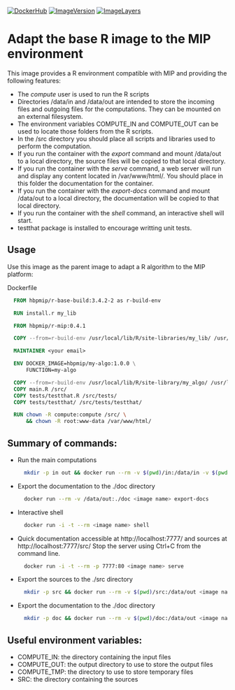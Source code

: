 [![DockerHub](https://img.shields.io/badge/docker-hbpmip%r--mip-008bb8.svg)](https://hub.docker.com/r/hbpmip/r-mip/) [![ImageVersion](https://images.microbadger.com/badges/version/hbpmip/r-mip.svg)](https://hub.docker.com/r/hbpmip/r-mip/tags "hbpmip/r-mip image tags") [![ImageLayers](https://images.microbadger.com/badges/image/hbpmip/r-mip.svg)](https://microbadger.com/#/images/hbpmip/r-mip "hbpmip/r-mip on microbadger")

# Adapt the base R image to the MIP environment

This image provides a R environment compatible with MIP and providing the following features:

* The *compute* user is used to run the R scripts
* Directories /data/in and /data/out are intended to store the incoming files
  and outgoing files for the computations. They can be mounted on an external filesystem.
* The environment variables COMPUTE_IN and COMPUTE_OUT can be used to locate those folders from the R scripts.
* In the /src directory you should place all scripts and libraries used to perform the computation.
* If you run the container with the *export* command and mount /data/out to a local directory,
  the source files will be copied to that local directory.
* If you run the container with the *serve* command, a web server will run and display any content located in /var/www/html/.
  You should place in this folder the documentation for the container.
* If you run the container with the *export-docs* command and mount /data/out to a local directory,
  the documentation will be copied to that local directory.
* If you run the container with the *shell* command, an interactive shell will start.
* testthat package is installed to encourage writting unit tests.

## Usage

Use this image as the parent image to adapt a R algorithm to the MIP platform:

Dockerfile
```dockerfile
  FROM hbpmip/r-base-build:3.4.2-2 as r-build-env

  RUN install.r my_lib

  FROM hbpmip/r-mip:0.4.1

  COPY --from=r-build-env /usr/local/lib/R/site-libraries/my_lib/ /usr/local/lib/R/site-libraries/my_lib/

  MAINTAINER <your email>

  ENV DOCKER_IMAGE=hbpmip/my-algo:1.0.0 \
      FUNCTION=my-algo

  COPY --from=r-build-env /usr/local/lib/R/site-library/my_algo/ /usr/local/lib/R/site-library/my_algo/
  COPY main.R /src/
  COPY tests/testthat.R /src/tests/
  COPY tests/testthat/ /src/tests/testthat/

  RUN chown -R compute:compute /src/ \
      && chown -R root:www-data /var/www/html/
```

## Summary of commands:

* Run the main computations

  ```sh
    mkdir -p in out && docker run --rm -v $(pwd)/in:/data/in -v $(pwd)/out:/data/out <image name> compute
  ````

* Export the documentation to the ./doc directory

  ```sh
    docker run --rm -v /data/out:./doc <image name> export-docs
  ```

* Interactive shell

  ```sh
    docker run -i -t --rm <image name> shell
  ```

* Quick documentation accessible at http://localhost:7777/ and sources at http://localhost:7777/src/
  Stop the server using Ctrl+C from the command line.

  ```sh
    docker run -i -t --rm -p 7777:80 <image name> serve
  ```

* Export the sources to the ./src directory

  ```sh
    mkdir -p src && docker run --rm -v $(pwd)/src:/data/out <image name> export
  ```

* Export the documentation to the ./doc directory

  ```sh
    mkdir -p doc && docker run --rm -v $(pwd)/doc:/data/out <image name> export-docs
  ```

## Useful environment variables:

* COMPUTE_IN: the directory containing the input files
* COMPUTE_OUT: the output directory to use to store the output files
* COMPUTE_TMP: the directory to use to store temporary files
* SRC: the directory containing the sources
